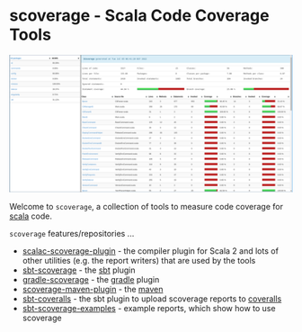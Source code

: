 # scoverage - Scala Code Coverage Tools

![report][]

Welcome to `scoverage`, a collection of tools to measure code coverage for [scala][] code.

`scoverage` features/repositories ...

- [scalac-scoverage-plugin][] - the compiler plugin for Scala 2 and lots of other utilities (e.g. the report writers) that are used by the tools
- [sbt-scoverage][] - the [sbt][] plugin
- [gradle-scoverage][] - the [gradle][] plugin
- [scoverage-maven-plugin][] - the [maven][]
- [sbt-coveralls][] - the sbt plugin to upload scoverage reports to [coveralls][]
- [sbt-scoverage-examples][] - example reports, which show how to use scoverage

[coveralls]: https://coveralls.io/
[gradle]: https://gradle.org/ 
[gradle-scoverage]: https://github.com/scoverage/gradle-scoverage
[maven]: https://maven.apache.org/
[report]: images/report.png
[sbt-coveralls]: https://github.com/scoverage/sbt-coveralls
[sbt-scoverage]: https://github.com/scoverage/sbt-scoverage
[sbt-scoverage-examples]: https://github.com/scoverage/sbt-scoverage-examples
[sbt]: https://www.scala-sbt.org/
[scala]: https://www.scala-lang.org/
[scalac-scoverage-plugin]: https://github.com/scoverage/scalac-scoverage-plugin
[scoverage-maven-plugin]: https://github.com/scoverage/scoverage-maven-plugin

